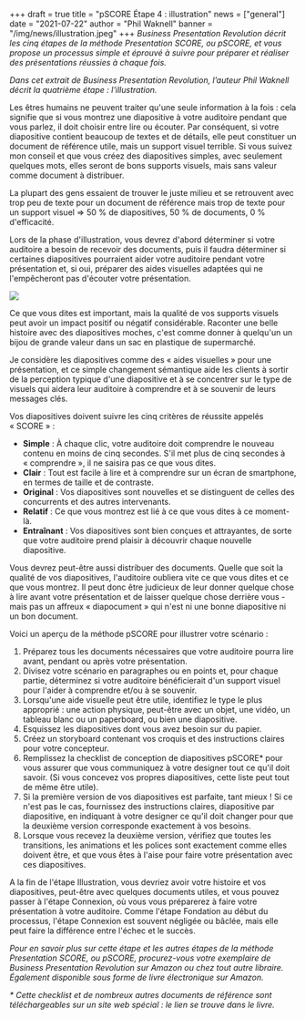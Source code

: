 +++
draft = true
title = "pSCORE Étape 4 : illustration"
news = ["general"]
date = "2021-07-22"
author = "Phil Waknell"
banner = "/img/news/illustration.jpeg"
+++
*Business Presentation Revolution décrit les cinq étapes de la méthode Presentation SCORE, ou pSCORE, et vous propose un processus simple et éprouvé à suivre pour préparer et réaliser des présentations réussies à chaque fois.*

*Dans cet extrait de Business Presentation Revolution, l’auteur Phil Waknell décrit la quatrième étape : l'illustration.*

Les êtres humains ne peuvent traiter qu'une seule information à la fois : cela signifie que si vous montrez une diapositive à votre auditoire pendant que vous parlez, il doit choisir entre lire ou écouter. Par conséquent, si votre diapositive contient beaucoup de textes et de détails, elle peut constituer un document de référence utile, mais un support visuel terrible. Si vous suivez mon conseil et que vous créez des diapositives simples, avec seulement quelques mots, elles seront de bons supports visuels, mais sans valeur comme document à distribuer.

La plupart des gens essaient de trouver le juste milieu et se retrouvent avec trop peu de texte pour un document de référence mais trop de texte pour un support visuel => 50 % de diapositives, 50 % de documents, 0 % d'efficacité.

Lors de la phase d'illustration, vous devrez d'abord déterminer si votre auditoire a besoin de recevoir des documents, puis il faudra déterminer si certaines diapositives pourraient aider votre auditoire pendant votre présentation et, si oui, préparer des aides visuelles adaptées qui ne l'empêcheront pas d'écouter votre présentation.

![](/img/news/illustration.jpeg)

Ce que vous dites est important, mais la qualité de vos supports visuels peut avoir un impact positif ou négatif considérable. Raconter une belle histoire avec des diapositives moches, c'est comme donner à quelqu'un un bijou de grande valeur dans un sac en plastique de supermarché.

Je considère les diapositives comme des « aides visuelles » pour une présentation, et ce simple changement sémantique aide les clients à sortir de la perception typique d'une diapositive et à se concentrer sur le type de visuels qui aidera leur auditoire à comprendre et à se souvenir de leurs messages clés.

Vos diapositives doivent suivre les cinq critères de réussite appelés « SCORE » :

* **Simple** : À chaque clic, votre auditoire doit comprendre le nouveau contenu en moins de cinq secondes. S'il met plus de cinq secondes à « comprendre », il ne saisira pas ce que vous dites.
* **Clair** : Tout est facile à lire et à comprendre sur un écran de smartphone, en termes de taille et de contraste.
* **Original** : Vos diapositives sont nouvelles et se distinguent de celles des concurrents et des autres intervenants.
* **Relatif** : Ce que vous montrez est lié à ce que vous dites à ce moment-là.
* **Entraînant** : Vos diapositives sont bien conçues et attrayantes, de sorte que votre auditoire prend plaisir à découvrir chaque nouvelle diapositive.

Vous devrez peut-être aussi distribuer des documents. Quelle que soit la qualité de vos diapositives, l'auditoire oubliera vite ce que vous dites et ce que vous montrez. Il peut donc être judicieux de leur donner quelque chose à lire avant votre présentation et de laisser quelque chose derrière vous - mais pas un affreux « diapocument » qui n'est ni une bonne diapositive ni un bon document.

Voici un aperçu de la méthode pSCORE pour illustrer votre scénario :

1. Préparez tous les documents nécessaires que votre auditoire pourra lire avant, pendant ou après votre présentation.
2. Divisez votre scénario en paragraphes ou en points et, pour chaque partie, déterminez si votre auditoire bénéficierait d'un support visuel pour l'aider à comprendre et/ou à se souvenir.
3. Lorsqu'une aide visuelle peut être utile, identifiez le type le plus approprié : une action physique, peut-être avec un objet, une vidéo, un tableau blanc ou un paperboard, ou bien une diapositive.
4. Esquissez les diapositives dont vous avez besoin sur du papier.
5. Créez un storyboard contenant vos croquis et des instructions claires pour votre concepteur.
6. Remplissez la checklist de conception de diapositives pSCORE* pour vous assurer que vous communiquez à votre designer tout ce qu'il doit savoir. (Si vous concevez vos propres diapositives, cette liste peut tout de même être utile).
7. Si la première version de vos diapositives est parfaite, tant mieux ! Si ce n'est pas le cas, fournissez des instructions claires, diapositive par diapositive, en indiquant à votre designer ce qu'il doit changer pour que la deuxième version corresponde exactement à vos besoins.
8. Lorsque vous recevez la deuxième version, vérifiez que toutes les transitions, les animations et les polices sont exactement comme elles doivent être, et que vous êtes à l'aise pour faire votre présentation avec ces diapositives.

A la fin de l'étape Illustration, vous devriez avoir votre histoire et vos diapositives, peut-être avec quelques documents utiles, et vous pouvez passer à l'étape Connexion, où vous vous préparerez à faire votre présentation à votre auditoire. Comme l'étape Fondation au début du processus, l'étape Connexion est souvent négligée ou bâclée, mais elle peut faire la différence entre l'échec et le succès.

*Pour en savoir plus sur cette étape et les autres étapes de la méthode Presentation SCORE, ou pSCORE, procurez-vous votre exemplaire de Business Presentation Revolution sur Amazon ou chez tout autre libraire. Également disponible sous forme de livre électronique sur Amazon.*

*\* Cette checklist et de nombreux autres documents de référence sont téléchargeables sur un site web spécial : le lien se trouve dans le livre.*